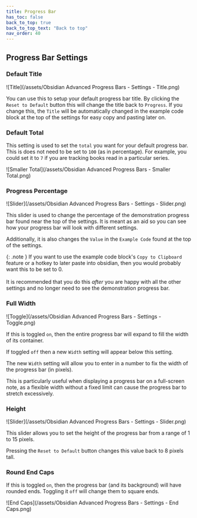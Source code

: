 ```yaml
---
title: Progress Bar
has_toc: false
back_to_top: true
back_to_top_text: "Back to top"
nav_order: 40
---
```


## Progress Bar Settings
### Default Title
![Title](/assets/Obsidian Advanced Progress Bars - Settings - Title.png)

You can use this to setup your default progress bar title.
By clicking the `Reset to Default` button this will change the title back to `Progress`.
If you change this, the `Title` will be automatically changed in the example code block at the top of the settings for easy copy and pasting later on.

### Default Total
This setting is used to set the `total` you want for your default progress bar.
This is does not need to be set to `100` (as in percentage). For example, you could set it to `7` if you are tracking books read in a particular series.

![Smaller Total](/assets/Obsidian Advanced Progress Bars - Smaller Total.png)

### Progress Percentage
![Slider](/assets/Obsidian Advanced Progress Bars - Settings - Slider.png)

This slider is used to change the percentage of the demonstration progress bar found near the top of the settings.
It is meant as an aid so you can see how your progress bar will look with different settings.

Additionally, it is also changes the `Value` in the `Example Code` found at the top of the settings.

{: .note }
If you want to use the example code block's `Copy to Clipboard` feature or a hotkey to later paste into obsidian, then you would probably want this to be set to 0.<br><br>
It is recommended that you do this *after* you are happy with all the other settings and no longer need to see the demonstration progress bar.

### Full Width
![Toggle](/assets/Obsidian Advanced Progress Bars - Settings - Toggle.png)

If this is toggled `on`, then the entire progress bar will expand to fill the width of its container.

If toggled `off` then a new `Width` setting will appear below this setting.

The new `Width` setting will allow you to enter in a number to fix the width of the progress bar (in pixels).

This is particularly useful when displaying a progress bar on a full-screen note, as a flexible width without a fixed limit can cause the progress bar to stretch excessively.

### Height
![Slider](/assets/Obsidian Advanced Progress Bars - Settings - Slider.png)

This slider allows you to set the height of the progress bar from a range of 1 to 15 pixels.

Pressing the `Reset to Default` button changes this value back to 8 pixels tall.

### Round End Caps
If this is toggled `on`, then the progress bar (and its background) will have rounded ends.
Toggling it `off` will change them to square ends.

![End Caps](/assets/Obsidian Advanced Progress Bars - Settings - End Caps.png)
